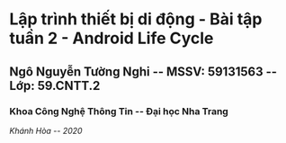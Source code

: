 # Lập trình thiết bị di động - Bài tập tuần 2 - Android Life Cycle
## Ngô Nguyễn Tường Nghi -- MSSV: 59131563 -- Lớp: 59.CNTT.2
### Khoa Công Nghệ Thông Tin -- Đại học Nha Trang
*Khánh Hòa -- 2020*
